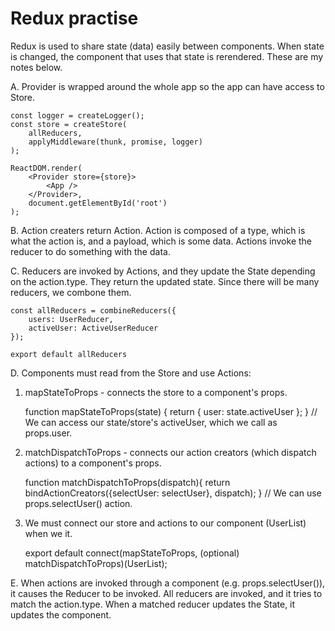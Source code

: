 # Redux practise

Redux is used to share state (data) easily between components. When state is changed, the component that uses that state is rerendered. These are my notes below. 

A. Provider is wrapped around the whole app so the app can have access to Store. 

	const logger = createLogger();
	const store = createStore(
	    allReducers,
	    applyMiddleware(thunk, promise, logger)
	);

	ReactDOM.render(
	    <Provider store={store}>
	        <App />
	    </Provider>,
	    document.getElementById('root')
	);

B. Action creaters return Action. Action is composed of a type, which is what the action is, and a payload, which is some data. Actions invoke the reducer to do something with the data.

C. Reducers are invoked by Actions, and they update the State depending on the action.type. They return the updated state. Since there will be many reducers, we combone them.

	const allReducers = combineReducers({
	    users: UserReducer,
	    activeUser: ActiveUserReducer
	});

	export default allReducers

D. Components must read from the Store and use Actions:

1. mapStateToProps - connects the store to a component's props. 

	function mapStateToProps(state) {
	    return {
	        user: state.activeUser
	    };
	}
	// We can access our state/store's activeUser, which we call as props.user.

2. matchDispatchToProps - connects our action creators (which dispatch actions) to a component's props.

	function matchDispatchToProps(dispatch){
	    return bindActionCreators({selectUser: selectUser}, dispatch);
	}
	// We can use props.selectUser() action.

3. We must connect our store and actions to our component (UserList) when we it. 

	export default connect(mapStateToProps, (optional) matchDispatchToProps)(UserList);

E. When actions are invoked through a component (e.g. props.selectUser()), it causes the Reducer to be invoked. All reducers are invoked, and it tries to match the action.type. When a matched reducer updates the State, it updates the component.  
